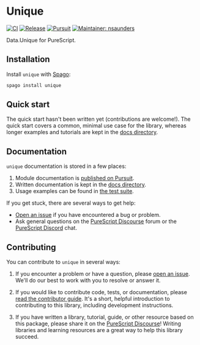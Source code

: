 # Unique

[![CI](https://github.com/nsaunders/purescript-unique/workflows/CI/badge.svg?branch=master)](https://github.com/nsaunders/purescript-unique/actions?query=workflow%3ACI+branch%3Amaster)
[![Release](https://img.shields.io/github/release/nsaunders/purescript-unique.svg)](https://github.com/nsaunders/purescript-unique/releases)
[![Pursuit](https://pursuit.purescript.org/packages/purescript-unique/badge)](https://pursuit.purescript.org/packages/purescript-unique)
[![Maintainer: nsaunders](https://img.shields.io/badge/maintainer-nsaunders-teal.svg)](https://github.com/nsaunders)

Data.Unique for PureScript.

## Installation

Install `unique` with [Spago](https://github.com/purescript/spago):

```sh
spago install unique
```

## Quick start

The quick start hasn't been written yet (contributions are welcome!). The quick start covers a common, minimal use case for the library, whereas longer examples and tutorials are kept in the [docs directory](./docs).

## Documentation

`unique` documentation is stored in a few places:

1. Module documentation is [published on Pursuit](https://pursuit.purescript.org/packages/purescript-unique).
2. Written documentation is kept in the [docs directory](./docs).
3. Usage examples can be found in [the test suite](./test).

If you get stuck, there are several ways to get help:

- [Open an issue](https://github.com/nsaunders/purescript-unique/issues) if you have encountered a bug or problem.
- Ask general questions on the [PureScript Discourse](https://discourse.purescript.org) forum or the [PureScript Discord](https://discord.com/invite/sMqwYUbvz6) chat.

## Contributing

You can contribute to `unique` in several ways:

1. If you encounter a problem or have a question, please [open an issue](https://github.com/nsaunders/purescript-unique/issues). We'll do our best to work with you to resolve or answer it.

2. If you would like to contribute code, tests, or documentation, please [read the contributor guide](./CONTRIBUTING.md). It's a short, helpful introduction to contributing to this library, including development instructions.

3. If you have written a library, tutorial, guide, or other resource based on this package, please share it on the [PureScript Discourse](https://discourse.purescript.org)! Writing libraries and learning resources are a great way to help this library succeed.
